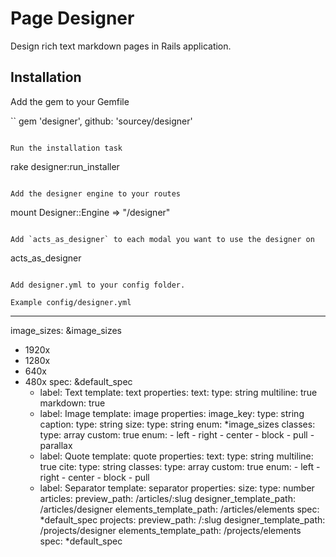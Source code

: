 # Page Designer

Design rich text markdown pages in Rails application.

## Installation

Add the gem to your Gemfile

``
gem 'designer', github: 'sourcey/designer'
```

Run the installation task

```
rake designer:run_installer
```

Add the designer engine to your routes

```
mount Designer::Engine => "/designer"
```

Add `acts_as_designer` to each modal you want to use the designer on

```
acts_as_designer
```

Add designer.yml to your config folder.

Example config/designer.yml

```
---
image_sizes: &image_sizes
- 1920x
- 1280x
- 640x
- 480x
spec: &default_spec
  - label: Text
    template: text
    properties:
      text:
        type: string
        multiline: true
        markdown: true
  - label: Image
    template: image
    properties:
      image_key:
        type: string
      caption:
        type: string
      size:
        type: string
        enum: *image_sizes
      classes:
        type: array
        custom: true
        enum:
        - left
        - right
        - center
        - block
        - pull
        - parallax
  - label: Quote
    template: quote
    properties:
      text:
        type: string
        multiline: true
      cite:
        type: string
      classes:
        type: array
        custom: true
        enum:
        - left
        - right
        - center
        - block
        - pull
  - label: Separator
    template: separator
    properties:
      size:
        type: number
articles:
  preview_path: /articles/:slug
  designer_template_path: /articles/designer
  elements_template_path: /articles/elements
  spec: *default_spec
projects:
  preview_path: /:slug
  designer_template_path: /projects/designer
  elements_template_path: /projects/elements
  spec: *default_spec
```

